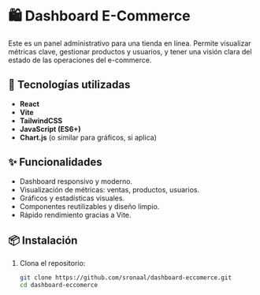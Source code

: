 # 🛍️ Dashboard E-Commerce

Este es un panel administrativo para una tienda en línea. Permite visualizar métricas clave, gestionar productos y usuarios, y tener una visión clara del estado de las operaciones del e-commerce.

## 🚀 Tecnologías utilizadas

- **React**
- **Vite**
- **TailwindCSS**
- **JavaScript (ES6+)**
- **Chart.js** (o similar para gráficos, si aplica)

## ✨ Funcionalidades

- Dashboard responsivo y moderno.
- Visualización de métricas: ventas, productos, usuarios.
- Gráficos y estadísticas visuales.
- Componentes reutilizables y diseño limpio.
- Rápido rendimiento gracias a Vite.

## 📦 Instalación

1. Clona el repositorio:

   ```bash
   git clone https://github.com/sronaal/dashboard-eccomerce.git
   cd dashboard-eccomerce
